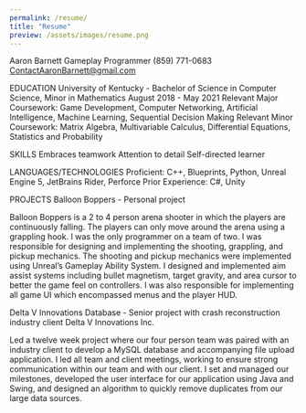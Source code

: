 ```yaml
---
permalink: /resume/
title: "Resume"
preview: /assets/images/resume.png
---
```


Aaron Barnett
Gameplay Programmer
(859) 771-0683
ContactAaronBarnett@gmail.com


EDUCATION
University of Kentucky - Bachelor of Science in Computer Science, Minor in Mathematics
August 2018 - May 2021
Relevant Major Coursework: Game Development, Computer Networking, Artificial Intelligence, Machine Learning, Sequential Decision Making
Relevant Minor Coursework: Matrix Algebra, Multivariable Calculus, Differential Equations, Statistics and Probability

SKILLS
Embraces teamwork
Attention to detail
Self-directed learner


LANGUAGES/TECHNOLOGIES
Proficient: C++, Blueprints, Python, Unreal Engine 5, JetBrains Rider, Perforce
Prior Experience: C#, Unity

PROJECTS
Balloon Boppers - Personal project

Balloon Boppers is a 2 to 4 person arena shooter in which the players are continuously falling. The players can only move around the arena using a grappling hook. I was the only programmer on a team of two.
I was responsible for designing and implementing the shooting, grappling, and pickup mechanics. The shooting and pickup mechanics were implemented using Unreal’s Gameplay Ability System. I designed and implemented aim assist systems including bullet magnetism, target gravity, and area cursor to better the game feel on controllers. I was also responsible for implementing all game UI which encompassed menus and the player HUD.

Delta V Innovations Database - Senior project with crash reconstruction industry client Delta V Innovations Inc.

Led a twelve week project where our four person team was paired with an industry client to develop a MySQL database and accompanying file upload application. I led all team and client meetings, working to ensure strong communication within our team and with our client. I set and managed our milestones, developed the user interface for our application using Java and Swing, and designed an algorithm to quickly remove duplicates from our large data sources.
